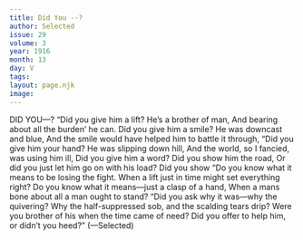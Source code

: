 ```yaml
---
title: Did You --?
author: Selected
issue: 29
volume: 3
year: 1916
month: 13
day: V
tags:
layout: page.njk
image:
---
```

DID YOU—?       “Did you give him a lift? He’s a brother of man,    And bearing about all the burden’ he can.    Did you give him a smile? He was downcast and blue,    And the smile would have helped him to battle it through,       “Did you give him your hand? He was slipping down hill,    And the world, so I fancied, was using him ill,    Did you give him a word? Did you show him the road,    Or did you just let him go on with his load?       Did you show “Do you know what it means to be losing the fight.    When a lift just in time might set everything right? Do you know what it means—just a clasp of a hand,    When a mans bone about all a man ought to stand?       “Did you ask why it was—why the quivering? Why the half-suppressed sob, and the scalding tears drip?    Were you brother of his when the time came of need?    Did you offer to help him, or didn’t you heed?”    (—Selected) 

